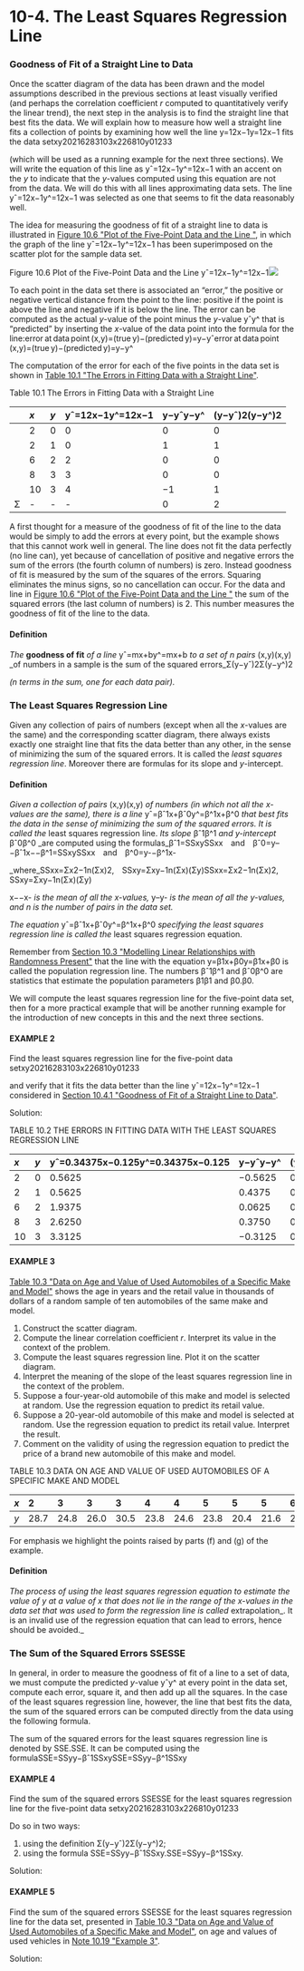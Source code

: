 # 10-4. The Least Squares Regression Line

### Goodness of Fit of a Straight Line to Data

Once the scatter diagram of the data has been drawn and the model assumptions described in the previous sections at least visually verified \(and perhaps the correlation coefficient _r_ computed to quantitatively verify the linear trend\), the next step in the analysis is to find the straight line that best fits the data. We will explain how to measure how well a straight line fits a collection of points by examining how well the line y=12x−1y=12x−1 fits the data setxy20216283103x226810y01233

\(which will be used as a running example for the next three sections\). We will write the equation of this line as yˆ=12x−1y^=12x−1 with an accent on the _y_ to indicate that the _y_-values computed using this equation are not from the data. We will do this with all lines approximating data sets. The line yˆ=12x−1y^=12x−1 was selected as one that seems to fit the data reasonably well.

The idea for measuring the goodness of fit of a straight line to data is illustrated in [Figure 10.6 "Plot of the Five-Point Data and the Line "](https://saylordotorg.github.io/text_introductory-statistics/s14-correlation-and-regression.html#fwk-shafer-ch10_s04_s01_f01), in which the graph of the line yˆ=12x−1y^=12x−1 has been superimposed on the scatter plot for the sample data set.

Figure 10.6 Plot of the Five-Point Data and the Line yˆ=12x−1y^=12x−1![](https://saylordotorg.github.io/text_introductory-statistics/section_14/2f707e3177c1a3f56b84fb8ded3894aa.jpg)

To each point in the data set there is associated an “error,” the positive or negative vertical distance from the point to the line: positive if the point is above the line and negative if it is below the line. The error can be computed as the actual _y_-value of the point minus the _y_-value yˆy^ that is “predicted” by inserting the _x_-value of the data point into the formula for the line:error at data point \(x,y\)=\(true y\)−\(predicted y\)=y−yˆerror at data point \(x,y\)=\(true y\)−\(predicted y\)=y−y^

The computation of the error for each of the five points in the data set is shown in [Table 10.1 "The Errors in Fitting Data with a Straight Line"](https://saylordotorg.github.io/text_introductory-statistics/s14-correlation-and-regression.html#fwk-shafer-ch10_s04_s01_t01).

Table 10.1 The Errors in Fitting Data with a Straight Line

|  | _x_ | _y_ | yˆ=12x−1y^=12x−1 | y−yˆy−y^ | \(y−yˆ\)2\(y−y^\)2 |
| :--- | :--- | :--- | :--- | :--- | :--- |
|  | 2 | 0 | 0 | 0 | 0 |
|  | 2 | 1 | 0 | 1 | 1 |
|  | 6 | 2 | 2 | 0 | 0 |
|  | 8 | 3 | 3 | 0 | 0 |
|  | 10 | 3 | 4 | −1 | 1 |
| Σ | - | - | - | 0 | 2 |

A first thought for a measure of the goodness of fit of the line to the data would be simply to add the errors at every point, but the example shows that this cannot work well in general. The line does not fit the data perfectly \(no line can\), yet because of cancellation of positive and negative errors the sum of the errors \(the fourth column of numbers\) is zero. Instead goodness of fit is measured by the sum of the squares of the errors. Squaring eliminates the minus signs, so no cancellation can occur. For the data and line in [Figure 10.6 "Plot of the Five-Point Data and the Line "](https://saylordotorg.github.io/text_introductory-statistics/s14-correlation-and-regression.html#fwk-shafer-ch10_s04_s01_f01) the sum of the squared errors \(the last column of numbers\) is 2. This number measures the goodness of fit of the line to the data.

#### Definition

_The_ **goodness of fit** _of a line_ yˆ=mx+by^=mx+b _to a set of_ _n_ _pairs_ \(x,y\)\(x,y\) _of numbers in a sample is the sum of the squared errors_Σ\(y−yˆ\)2Σ\(y−y^\)2

_\(n_ _terms in the sum, one for each data pair\)._

### The Least Squares Regression Line

Given any collection of pairs of numbers \(except when all the _x_-values are the same\) and the corresponding scatter diagram, there always exists exactly one straight line that fits the data better than any other, in the sense of minimizing the sum of the squared errors. It is called the _least squares regression line_. Moreover there are formulas for its slope and _y_-intercept.

#### Definition

_Given a collection of pairs_ \(x,y\)\(x,y\) _of numbers \(in which not all the_ _x-values are the same\), there is a line_ yˆ=βˆ1x+βˆ0y^=β^1x+β^0 _that best fits the data in the sense of minimizing the sum of the squared errors. It is called the_ least squares regression line. _Its slope_ βˆ1β^1 _and_ _y-intercept_ βˆ0β^0 _are computed using the formulas_βˆ1=SSxySSxx and βˆ0=y–−βˆ1x−−β^1=SSxySSxx and β^0=y-−β^1x-

_where_SSxx=Σx2−1n\(Σx\)2, SSxy=Σxy−1n\(Σx\)\(Σy\)SSxx=Σx2−1n\(Σx\)2, SSxy=Σxy−1n\(Σx\)\(Σy\)

x−−x- _is the mean of all the_ _x-values,_ y–y- _is the mean of all the_ _y-values, and_ _n_ _is the number of pairs in the data set._

_The equation_ yˆ=βˆ1x+βˆ0y^=β^1x+β^0 _specifying the least squares regression line is called the_ least squares regression equation.

Remember from [Section 10.3 "Modelling Linear Relationships with Randomness Present"](https://saylordotorg.github.io/text_introductory-statistics/s14-03-modelling-linear-relationships.html) that the line with the equation y=β1x+β0y=β1x+β0 is called the population regression line. The numbers βˆ1β^1 and βˆ0β^0 are statistics that estimate the population parameters β1β1 and β0.β0.

We will compute the least squares regression line for the five-point data set, then for a more practical example that will be another running example for the introduction of new concepts in this and the next three sections.

#### EXAMPLE 2

Find the least squares regression line for the five-point data setxy20216283103x226810y01233

and verify that it fits the data better than the line yˆ=12x−1y^=12x−1 considered in [Section 10.4.1 "Goodness of Fit of a Straight Line to Data"](https://saylordotorg.github.io/text_introductory-statistics/s14-correlation-and-regression.html#fwk-shafer-ch10_s04_s01).

Solution:











TABLE 10.2 THE ERRORS IN FITTING DATA WITH THE LEAST SQUARES REGRESSION LINE

| _x_ | _y_ | yˆ=0.34375x−0.125y^=0.34375x−0.125 | y−yˆy−y^ | \(y−yˆ\)2\(y−y^\)2 |
| :--- | :--- | :--- | :--- | :--- |
| 2 | 0 | 0.5625 | −0.5625 | 0.31640625 |
| 2 | 1 | 0.5625 | 0.4375 | 0.19140625 |
| 6 | 2 | 1.9375 | 0.0625 | 0.00390625 |
| 8 | 3 | 2.6250 | 0.3750 | 0.14062500 |
| 10 | 3 | 3.3125 | −0.3125 | 0.09765625 |

#### 

#### EXAMPLE 3

[Table 10.3 "Data on Age and Value of Used Automobiles of a Specific Make and Model"](https://saylordotorg.github.io/text_introductory-statistics/s14-correlation-and-regression.html#fwk-shafer-ch10_s04_s02_t03) shows the age in years and the retail value in thousands of dollars of a random sample of ten automobiles of the same make and model.

1. Construct the scatter diagram.
2. Compute the linear correlation coefficient _r_. Interpret its value in the context of the problem.
3. Compute the least squares regression line. Plot it on the scatter diagram.
4. Interpret the meaning of the slope of the least squares regression line in the context of the problem.
5. Suppose a four-year-old automobile of this make and model is selected at random. Use the regression equation to predict its retail value.
6. Suppose a 20-year-old automobile of this make and model is selected at random. Use the regression equation to predict its retail value. Interpret the result.
7. Comment on the validity of using the regression equation to predict the price of a brand new automobile of this make and model.

TABLE 10.3 DATA ON AGE AND VALUE OF USED AUTOMOBILES OF A SPECIFIC MAKE AND MODEL

| _x_ | 2 | 3 | 3 | 3 | 4 | 4 | 5 | 5 | 5 | 6 |
| :--- | :--- | :--- | :--- | :--- | :--- | :--- | :--- | :--- | :--- | :--- |
| _y_ | 28.7 | 24.8 | 26.0 | 30.5 | 23.8 | 24.6 | 23.8 | 20.4 | 21.6 | 22.1 |



For emphasis we highlight the points raised by parts \(f\) and \(g\) of the example.

#### Definition

_The process of using the least squares regression equation to estimate the value of_ _y_ _at a value of_ _x_ _that does not lie in the range of the_ _x-values in the data set that was used to form the regression line is called_ extrapolation_. It is an invalid use of the regression equation that can lead to errors, hence should be avoided._

### The Sum of the Squared Errors SSESSE

In general, in order to measure the goodness of fit of a line to a set of data, we must compute the predicted _y_-value yˆy^ at every point in the data set, compute each error, square it, and then add up all the squares. In the case of the least squares regression line, however, the line that best fits the data, the sum of the squared errors can be computed directly from the data using the following formula.

The sum of the squared errors for the least squares regression line is denoted by SSE.SSE. It can be computed using the formulaSSE=SSyy−βˆ1SSxySSE=SSyy−β^1SSxy

#### EXAMPLE 4

Find the sum of the squared errors SSESSE for the least squares regression line for the five-point data setxy20216283103x226810y01233

Do so in two ways:

1. using the definition Σ\(y−yˆ\)2Σ\(y−y^\)2;
2. using the formula SSE=SSyy−βˆ1SSxy.SSE=SSyy−β^1SSxy.

Solution:



#### EXAMPLE 5

Find the sum of the squared errors SSESSE for the least squares regression line for the data set, presented in [Table 10.3 "Data on Age and Value of Used Automobiles of a Specific Make and Model"](https://saylordotorg.github.io/text_introductory-statistics/s14-correlation-and-regression.html#fwk-shafer-ch10_s04_s02_t03), on age and values of used vehicles in [Note 10.19 "Example 3"](https://saylordotorg.github.io/text_introductory-statistics/s14-04-the-least-squares-regression-l.html).

Solution:





